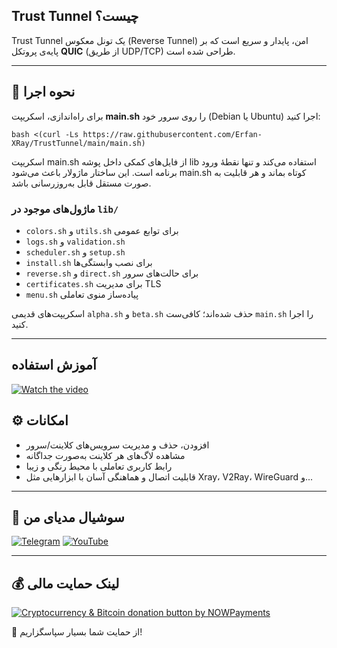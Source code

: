 ## Trust Tunnel چیست؟

Trust Tunnel یک تونل معکوس (Reverse Tunnel) امن، پایدار و سریع است که بر پایه‌ی پروتکل **QUIC** (از طریق UDP/TCP) طراحی شده است.

---

## 🚀 نحوه اجرا

برای راه‌اندازی، اسکریپت **main.sh** را روی سرور خود (Debian یا Ubuntu) اجرا کنید:
```
bash <(curl -Ls https://raw.githubusercontent.com/Erfan-XRay/TrustTunnel/main/main.sh)
```
اسکریپت main.sh از فایل‌های کمکی داخل پوشه lib استفاده می‌کند و تنها نقطهٔ ورود برنامه است. این ساختار ماژولار باعث می‌شود main.sh کوتاه بماند و هر قابلیت به صورت مستقل قابل به‌روزرسانی باشد.
### ماژول‌های موجود در `lib/`
- `colors.sh` و `utils.sh` برای توابع عمومی
- `logs.sh` و `validation.sh`
- `scheduler.sh` و `setup.sh`
- `install.sh` برای نصب وابستگی‌ها
- `reverse.sh` و `direct.sh` برای حالت‌های سرور
- `certificates.sh` برای مدیریت TLS
- `menu.sh` پیاده‌ساز منوی تعاملی

اسکریپت‌های قدیمی `alpha.sh` و `beta.sh` حذف شده‌اند؛ کافی‌ست `main.sh` را اجرا کنید.

---
## آموزش استفاده
[![Watch the video](https://img.youtube.com/vi/mwQJ4_pYLNc/hqdefault.jpg)](https://youtu.be/mwQJ4_pYLNc)
## ⚙️ امکانات

- افزودن، حذف و مدیریت سرویس‌های کلاینت/سرور  
- مشاهده لاگ‌های هر کلاینت به‌صورت جداگانه  
- رابط کاربری تعاملی با محیط رنگی و زیبا  
- قابلیت اتصال و هماهنگی آسان با ابزارهایی مثل Xray، V2Ray، WireGuard و...

---

## 📣 سوشیال مدیای من


[![Telegram](https://img.shields.io/badge/Telegram--0088CC?style=for-the-badge&logo=telegram&logoColor=white)](https://t.me/Erfan_XRay) 
[![YouTube](https://img.shields.io/badge/YouTube--FF0000?style=for-the-badge&logo=youtube&logoColor=white)](https://www.youtube.com/@Erfan_XRay/videos)

---

## 💰 لینک حمایت مالی

<a href="https://nowpayments.io/donation?api_key=HHZTHS8-YC9MEHG-HTC73AH-5WVP950" target="_blank" rel="noreferrer noopener">
    <img src="https://nowpayments.io/images/embeds/donation-button-white.svg" alt="Cryptocurrency & Bitcoin donation button by NOWPayments">
</a>

🙏 از حمایت شما بسیار سپاسگزاریم!
